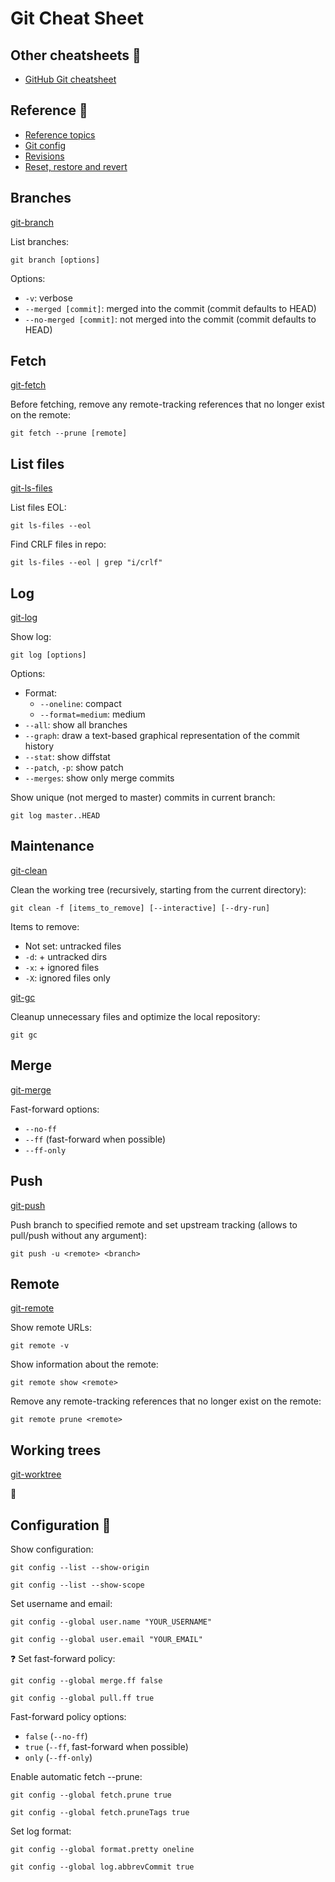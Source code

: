 # Git Cheat Sheet

## Other cheatsheets 📌
* [GitHub Git cheatsheet](https://education.github.com/git-cheat-sheet-education.pdf)

## Reference 📌
* [Reference topics](https://git-scm.com/docs)
* [Git config](https://git-scm.com/docs/git-config)
* [Revisions](https://git-scm.com/docs/gitrevisions)
* [Reset, restore and revert](https://git-scm.com/docs/git#_reset_restore_and_revert)

## Branches
[git-branch](https://git-scm.com/docs/git-branch)

List branches:
```
git branch [options]
```
Options:
* `-v`: verbose
* `--merged [commit]`: merged into the commit (commit defaults to HEAD)
* `--no-merged [commit]`: not merged into the commit (commit defaults to HEAD)

## Fetch
[git-fetch](https://git-scm.com/docs/git-fetch)

Before fetching, remove any remote-tracking references that no longer exist on the remote:
```
git fetch --prune [remote]
```

## List files
[git-ls-files](https://git-scm.com/docs/git-ls-files)

List files EOL:
```
git ls-files --eol
```

Find CRLF files in repo:
```
git ls-files --eol | grep "i/crlf"
```

## Log
[git-log](https://git-scm.com/docs/git-log)

Show log:
```
git log [options]
```
Options:
* Format:
  * `--oneline`: compact
  * `--format=medium`: medium
* `--all`: show all branches
* `--graph`: draw a text-based graphical representation of the commit history
* `--stat`: show diffstat
* `--patch`, `-p`: show patch
* `--merges`: show only merge commits

Show unique (not merged to master) commits in current branch:
```
git log master..HEAD
```

## Maintenance
[git-clean](https://git-scm.com/docs/git-clean)

Clean the working tree (recursively, starting from the current directory):
```
git clean -f [items_to_remove] [--interactive] [--dry-run]
```
Items to remove:
* Not set: untracked files
* `-d`: + untracked dirs
* `-x`: + ignored files
* `-X`: ignored files only

[git-gc](https://git-scm.com/docs/git-gc)

Cleanup unnecessary files and optimize the local repository:
```
git gc
```

## Merge
[git-merge](https://git-scm.com/docs/git-merge)

Fast-forward options:
* `--no-ff`
* `--ff` (fast-forward when possible)
* `--ff-only`

## Push
[git-push](https://git-scm.com/docs/git-push)

Push branch to specified remote and set upstream tracking (allows to pull/push without any argument):
```
git push -u <remote> <branch>
```

## Remote
[git-remote](https://git-scm.com/docs/git-remote)

Show remote URLs:
```
git remote -v
```

Show information about the remote:
```
git remote show <remote>
```

Remove any remote-tracking references that no longer exist on the remote:
```
git remote prune <remote>
```

## Working trees
[git-worktree](https://git-scm.com/docs/git-worktree)

🚧

## Configuration 📌
Show configuration:
```
git config --list --show-origin
```
```
git config --list --show-scope
```

Set username and email:
```
git config --global user.name "YOUR_USERNAME"
```
```
git config --global user.email "YOUR_EMAIL"
```

❓ Set fast-forward policy:
```
git config --global merge.ff false
```
```
git config --global pull.ff true
```

Fast-forward policy options:
* `false` (`--no-ff`)
* `true` (`--ff`, fast-forward when possible)
* `only` (`--ff-only`)

Enable automatic fetch --prune:
```
git config --global fetch.prune true
```
```
git config --global fetch.pruneTags true
```

Set log format:
```
git config --global format.pretty oneline
```
```
git config --global log.abbrevCommit true
```
